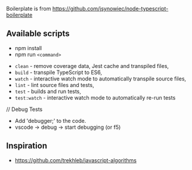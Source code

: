 Boilerplate is from https://github.com/jsynowiec/node-typescript-boilerplate

## Available scripts

* npm install
* npm run `<command>`

+ `clean` - remove coverage data, Jest cache and transpiled files,
+ `build` - transpile TypeScript to ES6,
+ `watch` - interactive watch mode to automatically transpile source files,
+ `lint` - lint source files and tests,
+ `test` - builds and run tests,
+ `test:watch` - interactive watch mode to automatically re-run tests

// Debug Tests
  * Add 'debugger;' to the code.
  * vscode -> debug -> start debugging (or f5)
  
  
 ## Inspiration
 
 * https://github.com/trekhleb/javascript-algorithms


